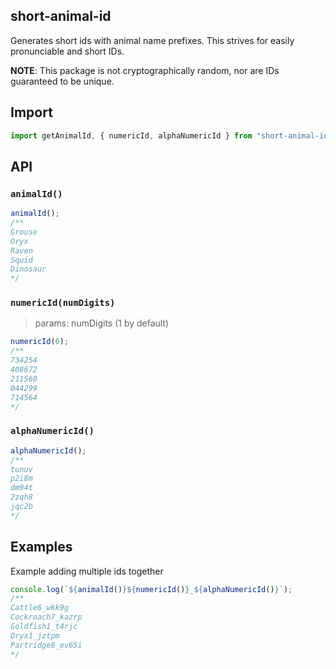 ## short-animal-id

Generates short ids with animal name prefixes. This strives for easily pronunciable and short IDs.

**NOTE**: This package is not cryptographically random, nor are IDs guaranteed to be unique.

## Import

```js
import getAnimalId, { numericId, alphaNumericId } from "short-animal-id";
```

## API

### `animalId()`

```js
animalId();
/**
Grouse
Oryx
Raven
Squid
Dinosaur
*/
```

### `numericId(numDigits)`

> params:
> numDigits (1 by default)

```js
numericId(6);
/**
734254
408672
211560
044299
714564
*/
```

### `alphaNumericId()`

```js
alphaNumericId();
/**
tunuv
p2i8m
dm94t
2zqh8
jqc2b
*/
```

## Examples

Example adding multiple ids together

```js
console.log(`${animalId()}${numericId()}_${alphaNumericId()}`);
/**
Cattle6_wkk9g
Cockroach7_kazrp
Goldfish1_t4rjc
Oryx1_jztpm
Partridge8_ev65i
*/
```
